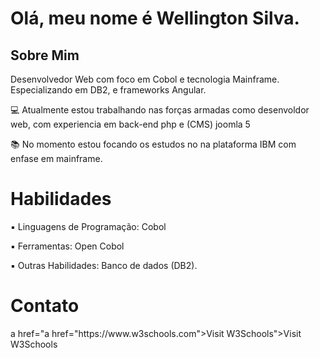 <!DOCTYPE html>
<h1>Olá, meu nome é Wellington Silva.</h1>
<h2>Sobre Mim</h2>
<body>
<p>Desenvolvedor Web com foco em Cobol e tecnologia Mainframe. Especializando em DB2, e frameworks Angular.</p>

<p> 💻 Atualmente estou trabalhando nas forças armadas como desenvoldor web, com experiencia em back-end php e (CMS) joomla 5</p>
<p> 📚 No momento estou focando os estudos no na plataforma IBM com enfase em mainframe.</p>

<h1>Habilidades</h1>

<p> ▪ Linguagens de Programação: Cobol</p>
<p> ▪ Ferramentas: Open Cobol</p>
<p> ▪ Outras Habilidades: Banco de dados (DB2).</p>

<h1>Contato</h1>
a href="a href="https://www.w3schools.com">Visit W3Schools</a>">Visit W3Schools</a> 

</body>

</html>



